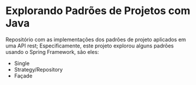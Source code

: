 # Explorando Padrões de Projetos com Java

Repositório com as implementações dos padrões de projeto aplicados em uma API rest; Especificamente, este projeto explorou alguns padrões usando o Spring Framework, são eles:
- Single
- Strategy/Repository
- Façade

